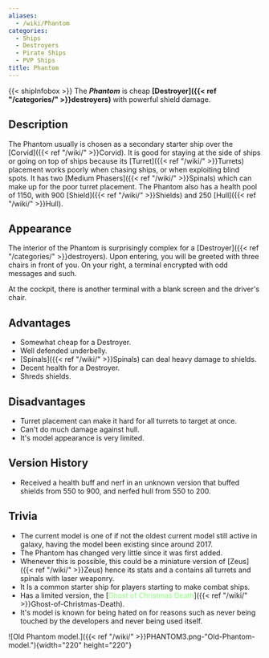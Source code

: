 ```yaml
---
aliases:
  - /wiki/Phantom
categories:
  - Ships
  - Destroyers
  - Pirate Ships
  - PVP Ships
title: Phantom
---
```


{{< shipInfobox >}} The **_Phantom_** is cheap **[Destroyer]({{< ref "/categories/" >}}destroyers)** with powerful shield damage.

## Description

The Phantom usually is chosen as a secondary starter ship over the [Corvid]({{< ref "/wiki/" >}}Corvid). It is good for staying at the side of ships or going on top of ships because its [Turret]({{< ref "/wiki/" >}}Turrets) placement works poorly when chasing ships, or when exploiting blind spots. It has two [Medium Phasers]({{< ref "/wiki/" >}}Spinals) which can make up for the poor turret placement. The Phantom also has a health pool of 1150, with 900 [Shield]({{< ref "/wiki/" >}}Shields) and 250 [Hull]({{< ref "/wiki/" >}}Hull).

## Appearance

The interior of the Phantom is surprisingly complex for a [Destroyer]({{< ref "/categories/" >}}destroyers). Upon entering, you will be greeted with three chairs in front of you. On your right, a terminal encrypted with odd messages and such.

At the cockpit, there is another terminal with a blank screen and the driver's chair.

## Advantages

- Somewhat cheap for a Destroyer.
- Well defended underbelly.
- [Spinals]({{< ref "/wiki/" >}}Spinals) can deal heavy damage to shields.
- Decent health for a Destroyer.
- Shreds shields.

## Disadvantages

- Turret placement can make it hard for all turrets to target at once.
- Can't do much damage against hull.
- It's model appearance is very limited.

## Version History

- Received a health buff and nerf in an unknown version that buffed shields from 550 to 900, and nerfed hull from 550 to 200.

## Trivia

- The current model is one of if not the oldest current model still active in galaxy, having the model been existing since around 2017.
- The Phantom has changed very little since it was first added.
- Whenever this is possible, this could be a miniature version of [Zeus]({{< ref "/wiki/" >}}Zeus) hence its stats and a contains all turrets and spinals with laser weaponry.
- It Is a common starter ship for players starting to make combat ships.
- Has a limited version, the [<span style="color:#8dfc80">Ghost of Christmas Death</span>]({{< ref "/wiki/" >}}Ghost-of-Christmas-Death).
- It's model is known for being hated on for reasons such as never being touched by the developers and never being used itself.

![Old Phantom model.]({{< ref "/wiki/" >}}PHANTOM3.png-"Old-Phantom-model."){width="220" height="220"}
